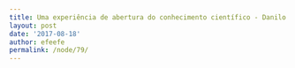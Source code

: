 ```yaml
---
title: Uma experiência de abertura do conhecimento científico - Danilo Santos
layout: post
date: '2017-08-18'
author: efeefe
permalink: /node/79/
---
```


<!-- Content not found or could not be extracted. Please review original HTML. -->